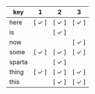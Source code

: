 | key    | 1     | 2     | 3     |
|--------|-------|-------|-------|
| here   | [ ✓ ] | [ ✓ ] | [ ✓ ] |
| is     |       | [ ✓ ] |       |
| now    |       |       | [ ✓ ] |
| some   | [ ✓ ] | [ ✓ ] | [ ✓ ] |
| sparta |       | [ ✓ ] |       |
| thing  | [ ✓ ] | [ ✓ ] | [ ✓ ] |
| this   |       | [ ✓ ] | [ ✓ ] |